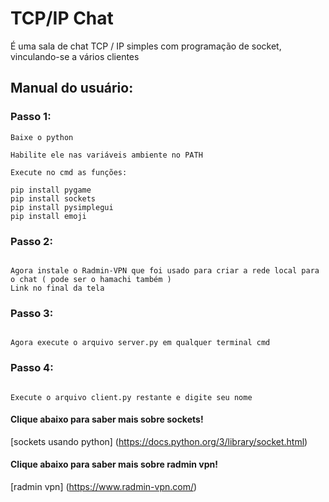 # TCP/IP Chat

É uma sala de chat TCP / IP simples com programação de socket, vinculando-se a vários clientes

## Manual do usuário:

### Passo 1:

```
Baixe o python 

Habilite ele nas variáveis ambiente no PATH

Execute no cmd as funções:

pip install pygame
pip install sockets
pip install pysimplegui
pip install emoji

```

### Passo 2:

```

Agora instale o Radmin-VPN que foi usado para criar a rede local para o chat ( pode ser o hamachi também )
Link no final da tela

```

### Passo 3:

```

Agora execute o arquivo server.py em qualquer terminal cmd

```

### Passo 4:

```

Execute o arquivo client.py restante e digite seu nome

```

#### Clique abaixo para saber mais sobre sockets!

[sockets usando python] (https://docs.python.org/3/library/socket.html)

#### Clique abaixo para saber mais sobre radmin vpn!

[radmin vpn] (https://www.radmin-vpn.com/)
